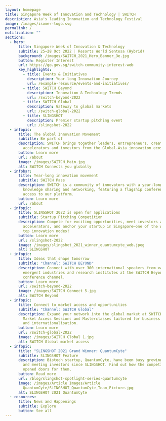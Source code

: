 ```yaml
---
layout: homepage
title: Singapore Week of Innovation and Technology | SWITCH
description: Asia's leading Innovation and Technology Festival
image: /images/isomer-logo.svg
permalink: /
notification: ""
sections:
  - hero:
      title: Singapore Week of Innovation & Technology
      subtitle: 25–28 Oct 2022 | Resorts World Sentosa (Hybrid)
      background: /images/SWITCH_2021_Hero_Banner_3e.jpg
      button: Register Interest
      url: https://go.gov.sg/switch-community-interest-web
      key_highlights:
        - title: Events & Initiatives
          description: Year-long Innovation Journey
          url: /example-resource/events-and-initiatives/
        - title: SWITCH Beyond
          description: Innovation & Technology Trends
          url: /switch-beyond-2022
        - title: SWITCH Global
          description: Gateway to global markets
          url: /switch-global-2022
        - title: SLINGSHOT
          description: Premier startup pitching event
          url: /slingshot-2022
  - infopic:
      title: The Global Innovation Movement
      subtitle: Be part of
      description: SWITCH brings together leaders, entrepreneurs, creators,
        accelerators and investors from the Global-Asia innovation ecosystem.
      button: Learn more
      url: /about
      image: /images/SWITCH_Main.jpg
      alt: SWITCH Connects you globally
  - infobar:
      title: Year-long innovation movement
      subtitle: SWITCH Pass
      description: SWITCH is a community of innovators with a year-long programme of
        knowledge sharing and networking, featuring a flagship conference and
        access to our platform.
      button: Learn more
      url: /about
  - infopic:
      title: SLINGSHOT 2022 is open for applications
      subtitle: Startup Pitching Competition
      description: Compete for exciting opportunities, meet investors and
        accelerators, and anchor your startup in Singapore–one of the world’s
        top innovation nodes!
      button: Learn more
      url: /slingshot-2022
      image: /images/slingshot_2021_winner_quantumcyte_web.jpeg
      alt: SLINGSHOT
  - infopic:
      title: Ideas that shape tomorrow
      subtitle: "Channel: SWITCH BEYOND"
      description: Connect with over 300 international speakers from vanguard and
        emergent industries and research institutes at the SWITCH Beyond
        conference channel.
      button: Learn more
      url: /switch-beyond-2022
      image: /images/SWITCH Connect 5.jpg
      alt: SWITCH Beyond
  - infopic:
      title: Connect to market access and opportunities
      subtitle: "Channel: SWITCH Global"
      description: Expand your network into the global market at SWITCH Global’s
        Market Access Sessions and Masterclasses tailored for business growth
        and internationalisation.
      button: Learn more
      url: /switch-global-2022
      image: /images/SWITCH Global 1.jpg
      alt: SWITCH Global market access
  - infopic:
      title: "SLINGSHOT 2021 Grand Winner: QuantumCyte"
      subtitle: SLINGSHOT Feature
      description: Biotech startup, QuantumCyte, have been busy growing, developing,
        and meeting investors since SLINGSHOT. Find out how the competition
        opened doors for them.
      button: Read more
      url: /blog/slingshot-spotlight-series-quantumcyte
      image: /images/Article Images/Article
        QuantumCyte/SLINGSHOT_QuantumCyte_Team_Picture.jpg
      alt: SLINGSHOT 2021 QuantumCyte
  - resources:
      title: News and Happenings
      subtitle: Explore
      button: See all
---
```

